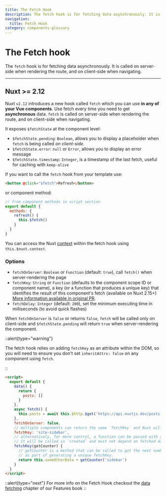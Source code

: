 ```yaml
---
title: The Fetch Hook
description: The fetch hook is for fetching data asynchronously. It is called on server-side when rendering the route, and on client-side when navigating.
navigation:
  title: Fetch Hook
category: components-glossary
---
```

# The Fetch hook

The `fetch` hook is for fetching data asynchronously. It is called on server-side when rendering the route, and on client-side when navigating.

---

## Nuxt >= 2.12

Nuxt `v2.12` introduces a new hook called `fetch` which you can use **in any of your Vue components**. Use fetch every time you need to get **asynchronous** data. `fetch` is called on server-side when rendering the route, and on client-side when navigating.

It exposes `$fetchState` at the component level:

- `$fetchState.pending`: `Boolean`, allows you to display a placeholder when `fetch` is being called _on client-side_.
- `$fetchState.error`: `null` or `Error`, allows you to display an error message
- `$fetchState.timestamp`: `Integer`, is a timestamp of the last fetch, useful for caching with `keep-alive`

If you want to call the `fetch` hook from your template use:

```html
<button @click="$fetch">Refresh</button>
```

or component method:

```javascript
// from component methods in script section
export default {
  methods: {
    refresh() {
      this.$fetch()
    }
  }
}
```

You can access the Nuxt [context](/___documentation___internals-glossary/context) within the fetch hook using `this.$nuxt.context`.

### Options

- `fetchOnServer`: `Boolean` or `Function` (default: `true`), call `fetch()` when server-rendering the page
- `fetchKey`: `String` or `Function` (defaults to the component scope ID or component name), a key (or a function that produces a unique key) that identifies the result of this component's fetch (available on Nuxt 2.15+) [More information available in original PR](https://github.com/nuxt/nuxt/pull/8466).
- `fetchDelay`: `Integer` (default: `200`), set the minimum executing time in milliseconds (to avoid quick flashes)

When `fetchOnServer` is `false` or returns `false`, `fetch` will be called only on client-side and `$fetchState.pending` will return `true` when server-rendering the component.

::alert{type="warning"}

The fetch hook relies on adding `fetchKey` as an attribute within the DOM, so you will need to ensure you don't set `inheritAttrs: false` on any component using `fetch`.

::

```html
<script>
  export default {
    data() {
      return {
        posts: []
      }
    },
    async fetch() {
      this.posts = await this.$http.$get('https://api.nuxtjs.dev/posts')
    },
    fetchOnServer: false,
    // multiple components can return the same `fetchKey` and Nuxt will track them both separately
    fetchKey: 'site-sidebar',
    // alternatively, for more control, a function can be passed with access to the component instance
    // It will be called in `created` and must not depend on fetched data
    fetchKey(getCounter) {
      // getCounter is a method that can be called to get the next number in a sequence
      // as part of generating a unique fetchKey.
      return this.someOtherData + getCounter('sidebar')
    }
  }
</script>
```

::alert{type="next"}
For more info on the Fetch Hook checkout the [data fetching](/___documentation___features/data-fetching) chapter of our Features book
::
